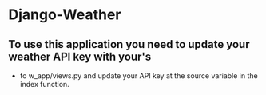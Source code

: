 # Django-Weather
## To use this application you need to update your weather API key with your's
- to w_app/views.py and update your API key at the source variable in the index function.
